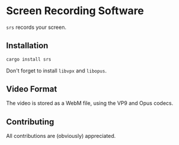 # Screen Recording Software

`srs` records your screen.

## Installation

```sh
cargo install srs
```

Don't forget to install `libvpx` and `libopus`.

## Video Format

The video is stored as a WebM file, using the VP9 and Opus codecs.

## Contributing

All contributions are (obviously) appreciated.
